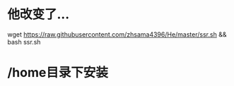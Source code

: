 # 他改变了...
wget https://raw.githubusercontent.com/zhsama4396/He/master/ssr.sh && bash ssr.sh
# /home目录下安装
